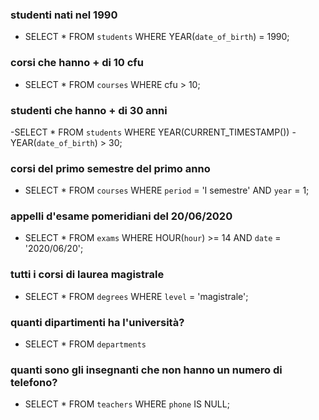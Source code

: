 ### studenti nati nel 1990

- SELECT * FROM `students` WHERE YEAR(`date_of_birth`) = 1990;


### corsi che hanno + di 10 cfu

- SELECT * FROM `courses` WHERE cfu > 10;

### studenti che hanno + di 30 anni

-SELECT * FROM `students` WHERE YEAR(CURRENT_TIMESTAMP()) - YEAR(`date_of_birth`) > 30;

### corsi del primo semestre del primo anno

- SELECT * FROM `courses` WHERE `period` = 'I semestre' AND `year` = 1;

### appelli d'esame pomeridiani del 20/06/2020

- SELECT * FROM `exams` WHERE HOUR(`hour`) >= 14 AND `date` = '2020/06/20';

### tutti i corsi di laurea magistrale

- SELECT * FROM `degrees` WHERE `level` = 'magistrale';

### quanti dipartimenti ha l'università?

- SELECT * FROM `departments`

### quanti sono gli insegnanti che non hanno un numero di telefono?

- SELECT * FROM `teachers` WHERE `phone` IS NULL;